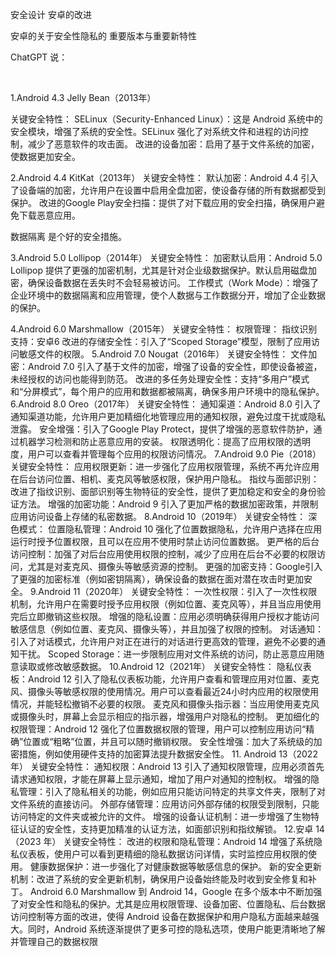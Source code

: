 安全设计  安卓的改进



安卓的关于安全性隐私的 重要版本与重要新特性


ChatGPT 说：

​

1.Android 4.3 Jelly Bean（2013年）

关键安全特性：
SELinux（Security-Enhanced Linux）：这是 Android 系统中的安全模块，增强了系统的安全性。SELinux 强化了对系统文件和进程的访问控制，减少了恶意软件的攻击面。
改进的设备加密：启用了基于文件系统的加密，使数据更加安全。

2.Android 4.4 KitKat（2013年）
关键安全特性：
默认加密：Android 4.4 引入了设备端的加密，允许用户在设置中启用全盘加密，使设备存储的所有数据都受到保护。
改进的Google Play安全扫描：提供了对下载应用的安全扫描，确保用户避免下载恶意应用。


数据隔离 是个好的安全措施。

3.Android 5.0 Lollipop（2014年）
关键安全特性：
加密默认启用：Android 5.0 Lollipop 提供了更强的加密机制，尤其是针对企业级数据保护。默认启用磁盘加密，确保设备数据在丢失时不会轻易被访问。
工作模式（Work Mode）：增强了企业环境中的数据隔离和应用管理，使个人数据与工作数据分开，增加了企业数据的保护。



4.Android 6.0 Marshmallow（2015年）
关键安全特性：
权限管理：
指纹识别支持：安卓6
改进的存储安全性：引入了“Scoped Storage”模型，限制了应用访问敏感文件的权限。
5.Android 7.0 Nougat（2016年）
关键安全特性：
文件加密：Android 7.0 引入了基于文件的加密，增强了设备的安全性，即使设备被盗，未经授权的访问也能得到防范。
改进的多任务处理安全性：支持“多用户”模式和“分屏模式”，每个用户的应用和数据都被隔离，确保多用户环境中的隐私保护。
6.Android 8.0 Oreo（2017年）
关键安全特性：
通知渠道：Android 8.0 引入了通知渠道功能，允许用户更加精细化地管理应用的通知权限，避免过度干扰或隐私泄露。
安全增强：引入了Google Play Protect，提供了增强的恶意软件防护，通过机器学习检测和防止恶意应用的安装。
权限透明化：提高了应用权限的透明度，用户可以查看并管理每个应用的权限访问情况。
7.Android 9.0 Pie（2018）
关键安全特性：
应用权限更新：进一步强化了应用权限管理，系统不再允许应用在后台访问位置、相机、麦克风等敏感权限，保护用户隐私。
指纹与面部识别：改进了指纹识别、面部识别等生物特征的安全性，提供了更加稳定和安全的身份验证方法。
增强的加密功能：Android 9 引入了更加严格的数据加密政策，并限制应用访问设备上存储的私密数据。
8.Android 10（2019年）
关键安全特性：
深色模式：
位置隐私管理：Android 10 强化了位置数据隐私，允许用户选择在应用运行时授予位置权限，且可以在应用不使用时禁止访问位置数据。
更严格的后台访问控制：加强了对后台应用使用权限的控制，减少了应用在后台不必要的权限访问，尤其是对麦克风、摄像头等敏感资源的控制。
更强的加密支持：Google引入了更强的加密标准（例如密钥隔离），确保设备的数据在面对潜在攻击时更加安全。
9.Android 11（2020年）
关键安全特性：
一次性权限：引入了一次性权限机制，允许用户在需要时授予应用权限（例如位置、麦克风等），并且当应用使用完后立即撤销这些权限。
增强的隐私设置：应用必须明确获得用户授权才能访问敏感信息（例如位置、麦克风、摄像头等），并且加强了权限的控制。
对话通知：引入了对话模式，允许用户对正在进行的对话进行更高效的管理，避免不必要的通知干扰。
Scoped Storage：进一步限制应用对文件系统的访问，防止恶意应用随意读取或修改敏感数据。
10.Android 12（2021年）
关键安全特性：
隐私仪表板：Android 12 引入了隐私仪表板功能，允许用户查看和管理应用对位置、麦克风、摄像头等敏感权限的使用情况。用户可以查看最近24小时内应用的权限使用情况，并能轻松撤销不必要的权限。
麦克风和摄像头指示器：当应用使用麦克风或摄像头时，屏幕上会显示相应的指示器，增强用户对隐私的控制。
更加细化的权限管理：Android 12 强化了位置数据权限的管理，用户可以控制应用访问“精确”位置或“粗略”位置，并且可以随时撤销权限。
安全性增强：加大了系统级的加密措施，例如使用硬件支持的加密算法提升数据安全性。
11. Android 13（2022 年）
关键安全特性：
通知权限：Android 13 引入了通知权限管理，应用必须首先请求通知权限，才能在屏幕上显示通知，增加了用户对通知的控制权。
增强的隐私管理：引入了隐私相关的功能，例如应用只能访问特定的共享文件夹，限制了对文件系统的直接访问。
外部存储管理：应用访问外部存储的权限受到限制，只能访问特定的文件夹或被允许的文件。
增强的设备认证机制：进一步增强了生物特征认证的安全性，支持更加精准的认证方法，如面部识别和指纹解锁。
12.安卓 14（2023 年）
关键安全特性：
改进的权限和隐私管理：Android 14 增强了系统隐私仪表板，使用户可以看到更精细的隐私数据访问详情，实时监控应用权限的使用。
健康数据保护：进一步强化了对健康数据等敏感信息的保护。
新的安全更新机制：改进了系统的安全更新机制，确保用户设备始终能及时收到安全修复和补丁。
Android 6.0 Marshmallow 到 Android 14，Google 在多个版本中不断加强了对安全性和隐私的保护。尤其是应用权限管理、设备加密、位置隐私、后台数据访问控制等方面的改进，使得 Android 设备在数据保护和用户隐私方面越来越强大。同时，Android 系统逐渐提供了更多可控的隐私选项，使用户能更清晰地了解并管理自己的数据权限
